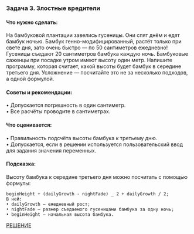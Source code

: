 ### Задача 3. Злостные вредители

#### **Что нужно сделать:**

На бамбуковой плантации завелись гусеницы. Они спят днём и едят бамбук ночью. Бамбук генно-модифицированный, растёт только при свете дня, зато очень быстро — по 50 сантиметров ежедневно! Гусеницы съедают 20 сантиметров бамбука каждую ночь. Бамбуковые саженцы при посадке утром имеют высоту один метр.
Напишите программу, которая считает, какой высоты будет бамбук в середине третьего дня. Усложнение — посчитайте это не за несколько подходов, а одной формулой.

#### **Советы и рекомендации:**

• Допускается погрешность в один сантиметр.  
• Все расчёты проводите в сантиметрах.

#### **Что оценивается:**

• Правильность подсчёта высоты бамбука к третьему дню.  
• Допускается, если в решении используется пользовательский ввод для задания значения переменных.

#### **Подсказка:**

Высоту бамбука к середине третьего дня можно посчитать с помощью формулы:

```
beginHeight + (dailyGrowth - nightFade) _ 2 + dailyGrowth / 2;
В ней:
• dailyGrowth — ежедневный рост;
• nightFade — размер съедаемого гусеницами бамбука за одну ночь;
• beginHeight — начальная высота бамбука.
```

[РЕШЕНИЕ](https://replit.com/@pavvell/h0mew0rkCppBasics-of-programminglesson3exercise3#main.cpp)
